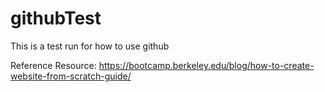 # githubTest

This is a test run for how to use github

Reference Resource:
https://bootcamp.berkeley.edu/blog/how-to-create-website-from-scratch-guide/
